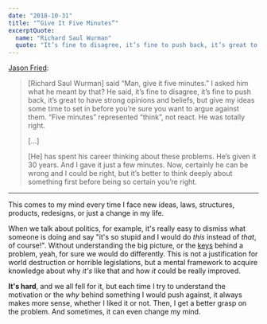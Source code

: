 ```yaml
---
date: "2018-10-31"
title: "“Give It Five Minutes”"
excerptQuote:
  name: "Richard Saul Wurman"
  quote: "It’s fine to disagree, it’s fine to push back, it’s great to have strong opinions and beliefs, but give my ideas some time to set in before you’re sure you want to argue against them."
---
```


[Jason Fried](https://signalvnoise.com/posts/3124-give-it-five-minutes):

> [Richard Saul Wurman] said “Man, give it five minutes.” I asked him what he meant by that? He said, it’s fine to disagree, it’s fine to push back, it’s great to have strong opinions and beliefs, but give my ideas some time to set in before you’re sure you want to argue against them. “Five minutes” represented “think”, not react. He was totally right.
>
> […]
>
> [He] has spent his career thinking about these problems. He’s given it 30 years. And I gave it just a few minutes. Now, certainly he can be wrong and I could be right, but it’s better to think deeply about something first before being so certain you’re right.

---

This comes to my mind every time I face new ideas, laws, structures, products, redesigns, or just a change in my life.

When we talk about politics, for example, it's really easy to dismiss what someone is doing and say "it's so stupid and I would do _this_ instead of _that_, of course!". Without understanding the big picture, or the [keys](https://www.youtube.com/watch?v=rStL7niR7gs) behind a problem, yeah, for sure we would do differently. This is not a justification for world destruction or horrible legislations, but a mental framework to acquire knowledge about why _it's_ like that and how _it_ could be really improved.

**It's hard**, and we all fell for it, but each time I try to understand the motivation or the _why_ behind something I would push against, it always makes more sense, whether I liked it or not. Then, I get a better grasp on the problem. And sometimes, it can even change my mind.
